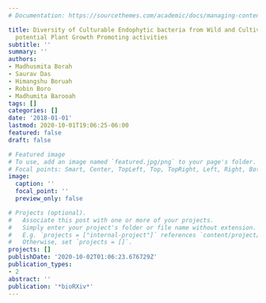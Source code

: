 ```yaml
---
# Documentation: https://sourcethemes.com/academic/docs/managing-content/

title: Diversity of Culturable Endophytic bacteria from Wild and Cultivated Rice showed
  potential Plant Growth Promoting activities
subtitle: ''
summary: ''
authors:
- Madhusmita Borah
- Saurav Das
- Himangshu Boruah
- Robin Boro
- Madhumita Barooah
tags: []
categories: []
date: '2018-01-01'
lastmod: 2020-10-01T19:06:25-06:00
featured: false
draft: false

# Featured image
# To use, add an image named `featured.jpg/png` to your page's folder.
# Focal points: Smart, Center, TopLeft, Top, TopRight, Left, Right, BottomLeft, Bottom, BottomRight.
image:
  caption: ''
  focal_point: ''
  preview_only: false

# Projects (optional).
#   Associate this post with one or more of your projects.
#   Simply enter your project's folder or file name without extension.
#   E.g. `projects = ["internal-project"]` references `content/project/deep-learning/index.md`.
#   Otherwise, set `projects = []`.
projects: []
publishDate: '2020-10-02T01:06:23.676729Z'
publication_types:
- 2
abstract: ''
publication: '*bioRXiv*'
---
```

